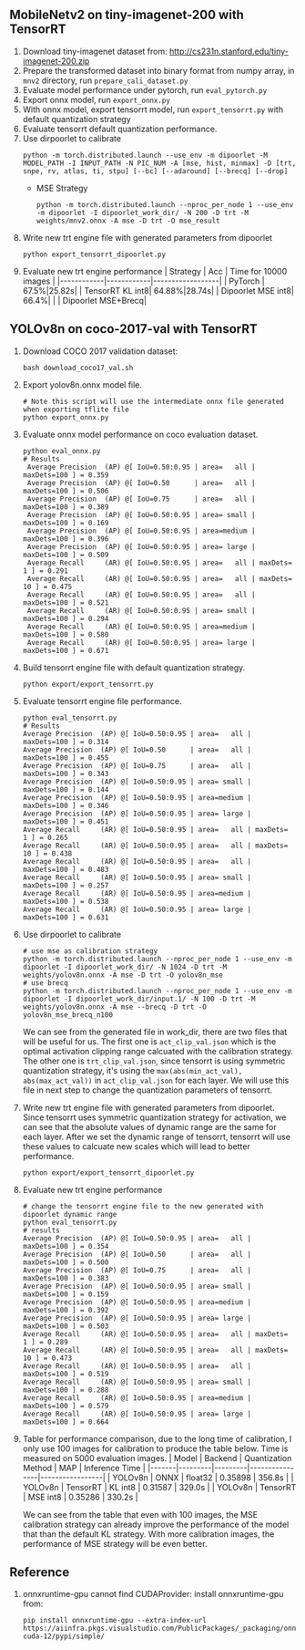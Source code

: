 ## MobileNetv2 on tiny-imagenet-200 with TensorRT
1. Download tiny-imagenet dataset from:  http://cs231n.stanford.edu/tiny-imagenet-200.zip
2. Prepare the transformed dataset into binary format from numpy array, in `mnv2` directory, 
    run `prepare_cali_dataset.py`
3. Evaluate model performance under pytorch, run `eval_pytorch.py` 
4. Export onnx model, run `export_onnx.py`
5. With onnx model, export tensorrt model, run `export_tensorrt.py` with default quantization strategy
6. Evaluate tensorrt default quantization performance.
7. Use dirpoorlet to calibrate 
    ```
    python -m torch.distributed.launch --use_env -m dipoorlet -M MODEL_PATH -I INPUT_PATH -N PIC_NUM -A [mse, hist, minmax] -D [trt, snpe, rv, atlas, ti, stpu] [--bc] [--adaround] [--brecq] [--drop]
    ```
    + MSE Strategy
      ```
      python -m torch.distributed.launch --nproc_per_node 1 --use_env -m dipoorlet -I dipoorlet_work_dir/ -N 200 -D trt -M weights/mnv2.onnx -A mse -D trt -O mse_result
      ```
8. Write new trt engine file with generated parameters from dipoorlet
    ```
    python export_tensorrt_dipoorlet.py
    ```
9. Evaluate new trt engine performance
    | Strategy   | Acc   | Time for 10000 images |
    |------------|------------|------------------|
    | PyTorch | 67.5%|25.82s|
    | TensorRT KL int8| 64.88%|28.74s|
    | Dipoorlet MSE int8| 66.4%| |
    | Dipoorlet MSE+Brecq|
    
## YOLOv8n on coco-2017-val with TensorRT
1. Download COCO 2017 validation dataset:
   ```
   bash download_coco17_val.sh
   ```
2. Export yolov8n.onnx model file.
    ```
    # Note this script will use the intermediate onnx file generated when exporting tflite file
    python export_onnx.py 
    ```
3. Evaluate onnx model performance on coco evaluation dataset.
   ```
   python eval_onnx.py
   # Results
    Average Precision  (AP) @[ IoU=0.50:0.95 | area=   all | maxDets=100 ] = 0.359
    Average Precision  (AP) @[ IoU=0.50      | area=   all | maxDets=100 ] = 0.506
    Average Precision  (AP) @[ IoU=0.75      | area=   all | maxDets=100 ] = 0.389
    Average Precision  (AP) @[ IoU=0.50:0.95 | area= small | maxDets=100 ] = 0.169
    Average Precision  (AP) @[ IoU=0.50:0.95 | area=medium | maxDets=100 ] = 0.396
    Average Precision  (AP) @[ IoU=0.50:0.95 | area= large | maxDets=100 ] = 0.509
    Average Recall     (AR) @[ IoU=0.50:0.95 | area=   all | maxDets=  1 ] = 0.291
    Average Recall     (AR) @[ IoU=0.50:0.95 | area=   all | maxDets= 10 ] = 0.475
    Average Recall     (AR) @[ IoU=0.50:0.95 | area=   all | maxDets=100 ] = 0.521
    Average Recall     (AR) @[ IoU=0.50:0.95 | area= small | maxDets=100 ] = 0.294
    Average Recall     (AR) @[ IoU=0.50:0.95 | area=medium | maxDets=100 ] = 0.580
    Average Recall     (AR) @[ IoU=0.50:0.95 | area= large | maxDets=100 ] = 0.671
   ```
4. Build tensorrt engine file with default quantization strategy.
    ```
    python export/export_tensorrt.py
    ```
5. Evaluate tensorrt engine file performance.
    ```
    python eval_tensorrt.py
    # Results
    Average Precision  (AP) @[ IoU=0.50:0.95 | area=   all | maxDets=100 ] = 0.314
    Average Precision  (AP) @[ IoU=0.50      | area=   all | maxDets=100 ] = 0.455
    Average Precision  (AP) @[ IoU=0.75      | area=   all | maxDets=100 ] = 0.343
    Average Precision  (AP) @[ IoU=0.50:0.95 | area= small | maxDets=100 ] = 0.144
    Average Precision  (AP) @[ IoU=0.50:0.95 | area=medium | maxDets=100 ] = 0.346
    Average Precision  (AP) @[ IoU=0.50:0.95 | area= large | maxDets=100 ] = 0.451
    Average Recall     (AR) @[ IoU=0.50:0.95 | area=   all | maxDets=  1 ] = 0.265
    Average Recall     (AR) @[ IoU=0.50:0.95 | area=   all | maxDets= 10 ] = 0.438
    Average Recall     (AR) @[ IoU=0.50:0.95 | area=   all | maxDets=100 ] = 0.483
    Average Recall     (AR) @[ IoU=0.50:0.95 | area= small | maxDets=100 ] = 0.257
    Average Recall     (AR) @[ IoU=0.50:0.95 | area=medium | maxDets=100 ] = 0.538
    Average Recall     (AR) @[ IoU=0.50:0.95 | area= large | maxDets=100 ] = 0.631
    ```
6. Use dirpoorlet to calibrate 
    ```
    # use mse as calibration strategy
    python -m torch.distributed.launch --nproc_per_node 1 --use_env -m dipoorlet -I dipoorlet_work_dir/ -N 1024 -D trt -M weights/yolov8n.onnx -A mse -D trt -O yolov8n_mse
    # use brecq 
    python -m torch.distributed.launch --nproc_per_node 1 --use_env -m dipoorlet -I dipoorlet_work_dir/input.1/ -N 100 -D trt -M weights/yolov8n.onnx -A mse --brecq -D trt -O yolov8n_mse_brecq_n100
    ```
    We can see from the generated file in work_dir, there are two files that will be useful for us. The first one is `act_clip_val.json` which is the optimal activation clipping range calcuated with the calibration strategy.
    The other one is `trt_clip_val.json`, since tensorrt is using symmetric quantization strategy, it's using the `max(abs(min_act_val), abs(max_act_val))` in `act_clip_val.json` for each layer.
    We will use this file in next step to change the quantization parameters of tensorrt.

7. Write new trt engine file with generated parameters from dipoorlet. Since tensorrt uses symmetric quantization strategy for activation, we can see that the absolute values of dynamic range are the same for each layer.
   After we set the dynamic range of tensorrt, tensorrt will use these values to calcuate new scales which will lead to better performance.
    ```
    python export/export_tensorrt_dipoorlet.py
    ```
8. Evaluate new trt engine performance
    ```
    # change the tensorrt engine file to the new generated with dipoorlet dynamic range
    python eval_tensorrt.py
    # results
    Average Precision  (AP) @[ IoU=0.50:0.95 | area=   all | maxDets=100 ] = 0.354
    Average Precision  (AP) @[ IoU=0.50      | area=   all | maxDets=100 ] = 0.500
    Average Precision  (AP) @[ IoU=0.75      | area=   all | maxDets=100 ] = 0.383
    Average Precision  (AP) @[ IoU=0.50:0.95 | area= small | maxDets=100 ] = 0.159
    Average Precision  (AP) @[ IoU=0.50:0.95 | area=medium | maxDets=100 ] = 0.392
    Average Precision  (AP) @[ IoU=0.50:0.95 | area= large | maxDets=100 ] = 0.503
    Average Recall     (AR) @[ IoU=0.50:0.95 | area=   all | maxDets=  1 ] = 0.289
    Average Recall     (AR) @[ IoU=0.50:0.95 | area=   all | maxDets= 10 ] = 0.473
    Average Recall     (AR) @[ IoU=0.50:0.95 | area=   all | maxDets=100 ] = 0.519
    Average Recall     (AR) @[ IoU=0.50:0.95 | area= small | maxDets=100 ] = 0.288
    Average Recall     (AR) @[ IoU=0.50:0.95 | area=medium | maxDets=100 ] = 0.579
    Average Recall     (AR) @[ IoU=0.50:0.95 | area= large | maxDets=100 ] = 0.664
    ```
6. Table for performance comparison, due to the long time of calibration, I only use 100 images for calibration to produce the table below. 
    Time is measured on 5000 evaluation images.
    | Model | Backend | Quantization Method | MAP | Inference Time |
    |-------|---------|---------|----------------|-----------------|
    | YOLOv8n | ONNX | float32 | 0.35898 | 356.8s |
    | YOLOv8n | TensorRT | KL int8 | 0.31587 | 329.0s |
    | YOLOv8n | TensorRT | MSE int8 | 0.35286 | 330.2s |

    We can see from the table that even with 100 images, the MSE calibration strategy can already improve the performance of the model that than the default KL strategy.
    With more calibration images, the performance of MSE strategy will be even better.

## Reference
1. onnxruntime-gpu cannot find CUDAProvider: install onnxruntime-gpu from:
    ```
    pip install onnxruntime-gpu --extra-index-url https://aiinfra.pkgs.visualstudio.com/PublicPackages/_packaging/onnxruntime-cuda-12/pypi/simple/
    ```
